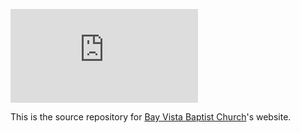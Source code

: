 [![Build Status](https://dev.azure.com/bayvistabc/www.bayvista.org/_apis/build/status/bayvistabc.www.bayvista.org?branchName=master)](https://dev.azure.com/bayvistabc/www.bayvista.org/_build/latest?definitionId=1&branchName=master)

This is the source repository for [Bay Vista Baptist Church](https://www.bayvista.org)'s website.